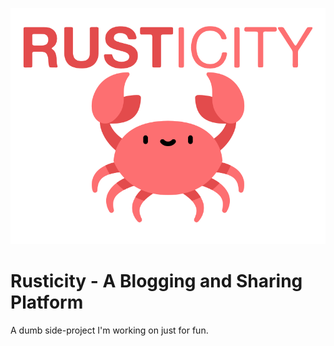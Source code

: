 ![Rusticity](./resources/images/logo.svg)
# Rusticity - A Blogging and Sharing Platform

A dumb side-project I'm working on just for fun.